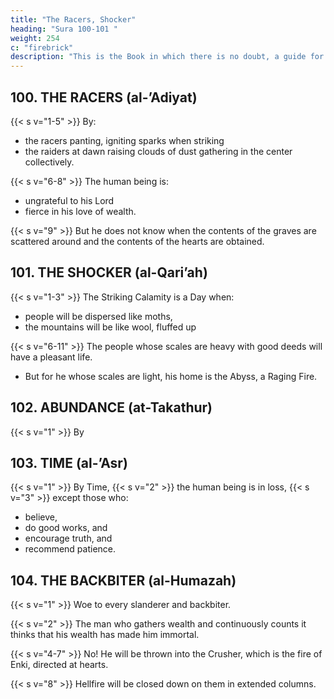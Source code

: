 ```yaml
---
title: "The Racers, Shocker"
heading: "Sura 100-101 "
weight: 254
c: "firebrick"
description: "This is the Book in which there is no doubt, a guide for the righteous."
---
```



## 100. THE RACERS (al-’Adiyat)


{{< s v="1-5" >}} By:
- the racers panting, igniting sparks when striking
- the raiders at dawn raising clouds of dust gathering in the center collectively.

{{< s v="6-8" >}} The human being is:
- ungrateful to his Lord
- fierce in his love of wealth.

{{< s v="9" >}} But he does not know when the contents of the graves are scattered around and the contents of the hearts are obtained.


<!-- Their Lord, on that Day, is fully informed
of them.
you will know.
you knew with knowledge of certainty.
6. You
would see the Inferno.

Then, on that Day, you will be questioned
about the Bliss.
 -->

## 101. THE SHOCKER (al-Qari’ah)

{{< s v="1-3" >}} The Striking Calamity is a Day when:
- people will be dispersed like moths,
- the mountains will be like wool, fluffed up

{{< s v="6-11" >}} The people whose scales are heavy with good deeds will have a pleasant life. 
- But for he whose scales are light, his home is the Abyss, a Raging Fire.
<!-- the earth is shaken with its quake.  And the earth brings out its loads.{{< s v="3" >}}  And man says, “What is the matter with it?”{{< s v="4" >}}  On that Day, it will tell its tales. your Lord will have inspired it.-->


<!-- By time, 1854
2. Indeed, mankind is in loss,
3. Except for those who have believed and done righteous deeds and
advised each other to truth and advised each other to patience.
 -->


## 102. ABUNDANCE (at-Takathur)

{{< s v="1" >}}  By



## 103. TIME (al-’Asr)

{{< s v="1" >}}  By Time, {{< s v="2" >}} the human being is in loss, {{< s v="3" >}} except those who:
- believe,
- do good works, and
- encourage truth, and
- recommend patience.


## 104. THE BACKBITER (al-Humazah)

{{< s v="1" >}} Woe to every slanderer and backbiter.

{{< s v="2" >}} The man who gathers wealth and continuously counts it thinks that his wealth has made him immortal. 

{{< s v="4-7" >}} No! He will be thrown into the Crusher, which is the fire of Enki, directed at hearts.

{{< s v="8" >}} Hellfire  will be closed down on them in extended columns.

<!-- It
is he who mistreats the orphan.
And does not encourage the feeding of the
poor.{{< s v="3" >}} {{< s v="4" >}}  So
woe to those who pray.{{< s v="5" >}}  Those who are heedless of their prayers.
6. Those who put on the appearance.
7. And
closes in on them.{{< s v="9" >}}  In

 -->